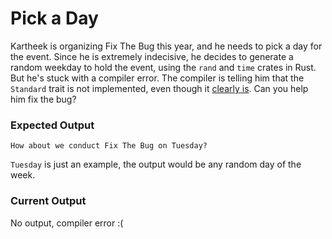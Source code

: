 # Pick a Day

Kartheek is organizing Fix The Bug this year, and he needs to pick a day for the event. Since he is
extremely indecisive, he decides to generate a random weekday to hold the event, using the `rand`
and `time` crates in Rust. But he's stuck with a compiler error. The compiler is telling him that
the `Standard` trait is not implemented, even though it [clearly
is](https://docs.rs/time/latest/time/enum.Weekday.html#impl-Distribution%3CWeekday%3E-for-Standard).
Can you help him fix the bug?

### Expected Output

```
How about we conduct Fix The Bug on Tuesday?
```

`Tuesday` is just an example, the output would be any random day of the week.

### Current Output

No output, compiler error :(
